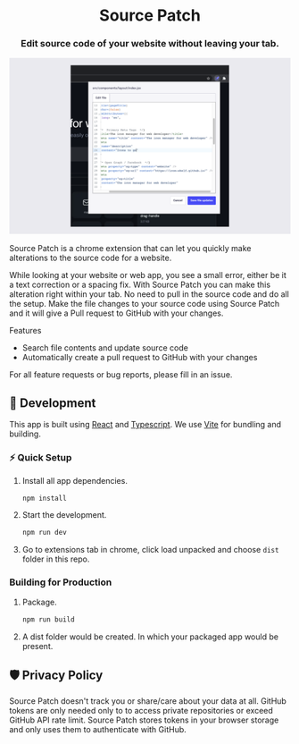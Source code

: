 <h1 align="center">Source Patch</h1>
<h3 align="center">Edit source code of your website without leaving your tab.</h3>

<img width="1554" alt="icon-shelf" src="./screenshots/code-block.png">

Source Patch is a chrome extension that can let you quickly make alterations to the source code for a website.

While looking at your website or web app, you see a small error, either be it a text correction or a spacing fix.
With Source Patch you can make this alteration right within your tab. No need to pull in the source code and do all the setup.
Make the file changes to your source code using Source Patch and it will give a Pull request to GitHub with your changes.

Features

- Search file contents and update source code
- Automatically create a pull request to GitHub with your changes

For all feature requests or bug reports, please fill in an issue.

## :call_me_hand: Development

This app is built using [React](https://reactjs.org/) and [Typescript](https://www.typescriptlang.org/). We use [Vite](https://vitejs.dev/) for bundling and building.

### :zap: Quick Setup

1. Install all app dependencies.

   ```sh
   npm install
   ```

2. Start the development.

   ```sh
   npm run dev
   ```

3. Go to extensions tab in chrome, click load unpacked and choose `dist` folder in this repo.

### Building for Production

1. Package.

   ```sh
   npm run build
   ```

2. A dist folder would be created. In which your packaged app would be present.

## :shield: Privacy Policy

Source Patch doesn't track you or share/care about your data at all. GitHub tokens are only needed only to to access private repositories or exceed GitHub API rate limit. Source Patch stores tokens in your browser storage and only uses them to authenticate with GitHub.
